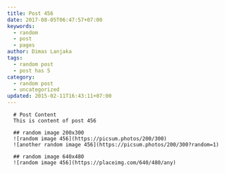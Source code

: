 ```yaml
---
title: Post 456
date: 2017-08-05T06:47:57+07:00
keywords:
  - random
  - post
  - pages
author: Dimas Lanjaka
tags:
  - random post
  - post has 5
category:
  - random post
  - uncategorized
updated: 2015-02-11T16:43:11+07:00
---
```


      # Post Content
      This is content of post 456

      ## random image 200x300
      ![random image 456](https://picsum.photos/200/300)
      ![another random image 456](https://picsum.photos/200/300?random=1)

      ## random image 640x480
      ![random image 456](https://placeimg.com/640/480/any)
      